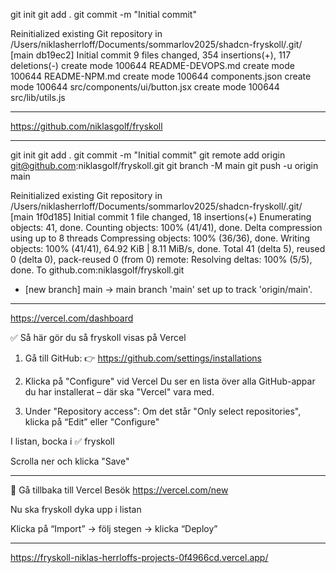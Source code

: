 git init
git add .
git commit -m "Initial commit"

Reinitialized existing Git repository in /Users/niklasherrloff/Documents/sommarlov2025/shadcn-fryskoll/.git/
[main db19ec2] Initial commit
9 files changed, 354 insertions(+), 117 deletions(-)
create mode 100644 README-DEVOPS.md
create mode 100644 README-NPM.md
create mode 100644 components.json
create mode 100644 src/components/ui/button.jsx
create mode 100644 src/lib/utils.js

---

https://github.com/niklasgolf/fryskoll

---

git init
git add .
git commit -m "Initial commit"
git remote add origin git@github.com:niklasgolf/fryskoll.git
git branch -M main
git push -u origin main

Reinitialized existing Git repository in /Users/niklasherrloff/Documents/sommarlov2025/shadcn-fryskoll/.git/
[main 1f0d185] Initial commit
1 file changed, 18 insertions(+)
Enumerating objects: 41, done.
Counting objects: 100% (41/41), done.
Delta compression using up to 8 threads
Compressing objects: 100% (36/36), done.
Writing objects: 100% (41/41), 64.92 KiB | 8.11 MiB/s, done.
Total 41 (delta 5), reused 0 (delta 0), pack-reused 0 (from 0)
remote: Resolving deltas: 100% (5/5), done.
To github.com:niklasgolf/fryskoll.git

- [new branch] main -> main
  branch 'main' set up to track 'origin/main'.

---

https://vercel.com/dashboard

✅ Så här gör du så fryskoll visas på Vercel

1. Gå till GitHub:
   👉 https://github.com/settings/installations

2. Klicka på "Configure" vid Vercel
   Du ser en lista över alla GitHub-appar du har installerat – där ska "Vercel" vara med.

3. Under "Repository access":
   Om det står "Only select repositories", klicka på “Edit” eller "Configure"

I listan, bocka i ✅ fryskoll

Scrolla ner och klicka "Save"

---

🔁 Gå tillbaka till Vercel
Besök https://vercel.com/new

Nu ska fryskoll dyka upp i listan

Klicka på “Import” → följ stegen → klicka “Deploy”

---

https://fryskoll-niklas-herrloffs-projects-0f4966cd.vercel.app/
